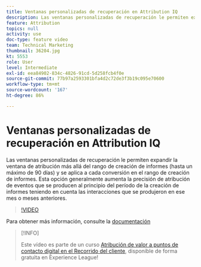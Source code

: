```yaml
---
title: Ventanas personalizadas de recuperación en Attribution IQ
description: Las ventanas personalizadas de recuperación le permiten expandir la ventana de atribución más allá del rango de creación de informes (hasta un máximo de 90 días) y se aplica a cada conversión en el rango de creación de informes. Esta opción generalmente aumenta la precisión de atribución de eventos que se producen al principio del período de la creación de informes teniendo en cuenta las interacciones que se produjeron en ese mes o meses anteriores.
feature: Attribution
topics: null
activity: use
doc-type: feature video
team: Technical Marketing
thumbnail: 36204.jpg
kt: 5553
role: User
level: Intermediate
exl-id: eea84902-834c-4826-91cd-5d258fcb4f0e
source-git-commit: 77b97a2593301bfa4d2c72de3f3b19c095e70600
workflow-type: tm+mt
source-wordcount: '167'
ht-degree: 86%

---
```


# Ventanas personalizadas de recuperación en Attribution IQ

Las ventanas personalizadas de recuperación le permiten expandir la ventana de atribución más allá del rango de creación de informes (hasta un máximo de 90 días) y se aplica a cada conversión en el rango de creación de informes. Esta opción generalmente aumenta la precisión de atribución de eventos que se producen al principio del período de la creación de informes teniendo en cuenta las interacciones que se produjeron en ese mes o meses anteriores.

>[!VIDEO](https://video.tv.adobe.com/v/36204/?quality=12&learn=on)

Para obtener más información, consulte la [documentación](https://experienceleague.adobe.com/docs/analytics/analyze/analysis-workspace/attribution/models.html?lang=es#lookback-windows)

>[!INFO]
>
> Este vídeo es parte de un curso [Atribución de valor a puntos de contacto digital en el Recorrido del cliente](https://experienceleague.adobe.com/?recommended=Analytics-U-1-2020.2&amp;lang=es), disponible de forma gratuita en Experience League!
